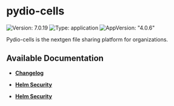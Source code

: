 # pydio-cells

![Version: 7.0.19](https://img.shields.io/badge/Version-7.0.19-informational?style=flat-square) ![Type: application](https://img.shields.io/badge/Type-application-informational?style=flat-square) ![AppVersion: "4.0.6"](https://img.shields.io/badge/AppVersion-"4.0.6"-informational?style=flat-square)

Pydio-cells is the nextgen file sharing platform for organizations.

## Available Documentation

- [**Changelog**](CHANGELOG)

- [**Helm Security**](container-security)

- [**Helm Security**](helm-security)

